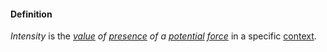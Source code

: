 #### Definition

*Intensity* is the *[value](https://github.com/gcassel/Modular-Organization-Terminology/blob/master/terms/value.md) of [presence](https://github.com/gcassel/Modular-Organization-Terminology/blob/master/terms/presence.md) of a [potential](https://github.com/gcassel/Modular-Organization-Terminology/blob/master/terms/potential.md) [force](https://github.com/gcassel/Modular-Organization-Terminology/blob/master/terms/force.md)* in a specific [context](https://github.com/gcassel/Modular-Organization-Terminology/blob/master/terms/context.md).
